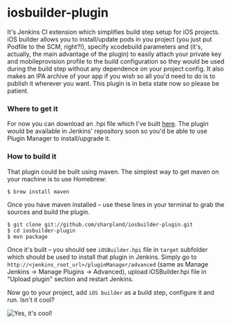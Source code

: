 iosbuilder-plugin
=================

It's Jenkins CI extension which simplifies build step setup for iOS projects. iOS builder allows you to install/update pods in you project (you just put Podfile to the SCM, right?!), specify xcodebuild parameters and (it's, actually, the main advantage of the plugin) to easily attach your private key and mobileprovision profile to the build configuration so they would be used during the build step without any dependence on your project config. It also makes an IPA archive of your app if you wish so all you'd need to do is to publish it wherever you want.
This plugin is in beta state now so please be patient.

### Where to get it
For now you can download an .hpi file which I've built [here](http://sharpland.github.io/iosbuilder-plugin/downloads/iOSBuilder.hpi). The plugin would be available in Jenkins' repository soon so you'd be able to use Plugin Manager to install/upgrade it.

### How to build it
That plugin could be built using maven. The simplest way to get maven on your machine is to use Homebrew:
```
$ brew install maven
```

Once you have maven installed – use these lines in your terminal to grab the sources and build the plugin.
```
$ git clone git://github.com/sharpland/iosbuilder-plugin.git
$ cd iosbuilder-plugin
$ mvn package
```

Once it's built – you should see `iOSBuilder.hpi` file in `target` subfolder which should be used to install that plugin in Jenkins. Simply go to `http://<jenkins_root_url>/pluginManager/advanced` (same as Manage Jenkins -> Manage Plugins -> Advanced), upload iOSBuilder.hpi file in "Upload plugin" section and restart Jenkins.

Now go to your project, add `iOS builder` as a build step, configure it and run. Isn't it cool?

![Yes, it's cool!](http://sharpland.github.io/iosbuilder-plugin/images/screenshot.png)
